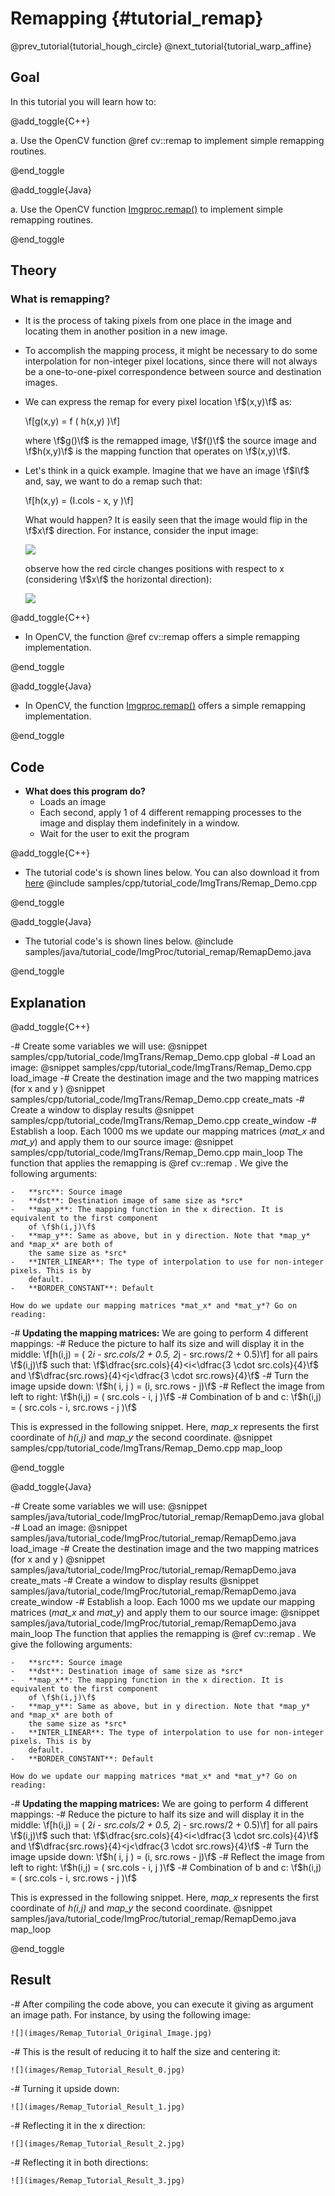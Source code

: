 Remapping {#tutorial_remap}
=========

@prev_tutorial{tutorial_hough_circle}
@next_tutorial{tutorial_warp_affine}

Goal
----

In this tutorial you will learn how to:

@add_toggle{C++}

a.  Use the OpenCV function @ref cv::remap to implement simple remapping routines.

@end_toggle

@add_toggle{Java}

a.  Use the OpenCV function [Imgproc.remap()] to implement simple remapping routines.

@end_toggle


Theory
------

### What is remapping?

-   It is the process of taking pixels from one place in the image and locating them in another
    position in a new image.
-   To accomplish the mapping process, it might be necessary to do some interpolation for
    non-integer pixel locations, since there will not always be a one-to-one-pixel correspondence
    between source and destination images.
-   We can express the remap for every pixel location \f$(x,y)\f$ as:

    \f[g(x,y) = f ( h(x,y) )\f]

    where \f$g()\f$ is the remapped image, \f$f()\f$ the source image and \f$h(x,y)\f$ is the mapping function
    that operates on \f$(x,y)\f$.

-   Let's think in a quick example. Imagine that we have an image \f$I\f$ and, say, we want to do a
    remap such that:

    \f[h(x,y) = (I.cols - x, y )\f]

    What would happen? It is easily seen that the image would flip in the \f$x\f$ direction. For
    instance, consider the input image:

    ![](images/Remap_Tutorial_Theory_0.jpg)

    observe how the red circle changes positions with respect to x (considering \f$x\f$ the horizontal
    direction):

    ![](images/Remap_Tutorial_Theory_1.jpg)

@add_toggle{C++}

-   In OpenCV, the function @ref cv::remap offers a simple remapping implementation.

@end_toggle

@add_toggle{Java}

-   In OpenCV, the function [Imgproc.remap()] offers a simple remapping implementation.

@end_toggle

Code
----

-  **What does this program do?**
    -   Loads an image
    -   Each second, apply 1 of 4 different remapping processes to the image and display them
        indefinitely in a window.
    -   Wait for the user to exit the program

@add_toggle{C++}

-  The tutorial code's is shown lines below. You can also download it from
    [here](https://github.com/Itseez/opencv/tree/master/samples/cpp/tutorial_code/ImgTrans/Remap_Demo.cpp)
    @include samples/cpp/tutorial_code/ImgTrans/Remap_Demo.cpp

@end_toggle

@add_toggle{Java}

-  The tutorial code's is shown lines below.
    @include samples/java/tutorial_code/ImgProc/tutorial_remap/RemapDemo.java

@end_toggle

Explanation
-----------

@add_toggle{C++}

-#  Create some variables we will use:
    @snippet samples/cpp/tutorial_code/ImgTrans/Remap_Demo.cpp global
-#  Load an image:
    @snippet samples/cpp/tutorial_code/ImgTrans/Remap_Demo.cpp load_image
-#  Create the destination image and the two mapping matrices (for x and y )
    @snippet samples/cpp/tutorial_code/ImgTrans/Remap_Demo.cpp create_mats
-#  Create a window to display results
    @snippet samples/cpp/tutorial_code/ImgTrans/Remap_Demo.cpp create_window
-#  Establish a loop. Each 1000 ms we update our mapping matrices (*mat_x* and *mat_y*) and apply
    them to our source image:
    @snippet samples/cpp/tutorial_code/ImgTrans/Remap_Demo.cpp main_loop
    The function that applies the remapping is @ref cv::remap . We give the following arguments:

    -   **src**: Source image
    -   **dst**: Destination image of same size as *src*
    -   **map_x**: The mapping function in the x direction. It is equivalent to the first component
        of \f$h(i,j)\f$
    -   **map_y**: Same as above, but in y direction. Note that *map_y* and *map_x* are both of
        the same size as *src*
    -   **INTER_LINEAR**: The type of interpolation to use for non-integer pixels. This is by
        default.
    -   **BORDER_CONSTANT**: Default

    How do we update our mapping matrices *mat_x* and *mat_y*? Go on reading:

-#  **Updating the mapping matrices:** We are going to perform 4 different mappings:
    -#  Reduce the picture to half its size and will display it in the middle:
        \f[h(i,j) = ( 2*i - src.cols/2  + 0.5, 2*j - src.rows/2  + 0.5)\f]
        for all pairs \f$(i,j)\f$ such that: \f$\dfrac{src.cols}{4}<i<\dfrac{3 \cdot src.cols}{4}\f$ and
        \f$\dfrac{src.rows}{4}<j<\dfrac{3 \cdot src.rows}{4}\f$
    -#  Turn the image upside down: \f$h( i, j ) = (i, src.rows - j)\f$
    -#  Reflect the image from left to right: \f$h(i,j) = ( src.cols - i, j )\f$
    -#  Combination of b and c: \f$h(i,j) = ( src.cols - i, src.rows - j )\f$

This is expressed in the following snippet. Here, *map_x* represents the first coordinate of
*h(i,j)* and *map_y* the second coordinate.
@snippet samples/cpp/tutorial_code/ImgTrans/Remap_Demo.cpp map_loop

@end_toggle

@add_toggle{Java}

-#  Create some variables we will use:
    @snippet samples/java/tutorial_code/ImgProc/tutorial_remap/RemapDemo.java global
-#  Load an image:
    @snippet samples/java/tutorial_code/ImgProc/tutorial_remap/RemapDemo.java load_image
-#  Create the destination image and the two mapping matrices (for x and y )
    @snippet samples/java/tutorial_code/ImgProc/tutorial_remap/RemapDemo.java create_mats
-#  Create a window to display results
    @snippet samples/java/tutorial_code/ImgProc/tutorial_remap/RemapDemo.java create_window
-#  Establish a loop. Each 1000 ms we update our mapping matrices (*mat_x* and *mat_y*) and apply
    them to our source image:
    @snippet samples/java/tutorial_code/ImgProc/tutorial_remap/RemapDemo.java main_loop
    The function that applies the remapping is @ref cv::remap . We give the following arguments:

    -   **src**: Source image
    -   **dst**: Destination image of same size as *src*
    -   **map_x**: The mapping function in the x direction. It is equivalent to the first component
        of \f$h(i,j)\f$
    -   **map_y**: Same as above, but in y direction. Note that *map_y* and *map_x* are both of
        the same size as *src*
    -   **INTER_LINEAR**: The type of interpolation to use for non-integer pixels. This is by
        default.
    -   **BORDER_CONSTANT**: Default

    How do we update our mapping matrices *mat_x* and *mat_y*? Go on reading:

-#  **Updating the mapping matrices:** We are going to perform 4 different mappings:
    -#  Reduce the picture to half its size and will display it in the middle:
        \f[h(i,j) = ( 2*i - src.cols/2  + 0.5, 2*j - src.rows/2  + 0.5)\f]
        for all pairs \f$(i,j)\f$ such that: \f$\dfrac{src.cols}{4}<i<\dfrac{3 \cdot src.cols}{4}\f$ and
        \f$\dfrac{src.rows}{4}<j<\dfrac{3 \cdot src.rows}{4}\f$
    -#  Turn the image upside down: \f$h( i, j ) = (i, src.rows - j)\f$
    -#  Reflect the image from left to right: \f$h(i,j) = ( src.cols - i, j )\f$
    -#  Combination of b and c: \f$h(i,j) = ( src.cols - i, src.rows - j )\f$

This is expressed in the following snippet. Here, *map_x* represents the first coordinate of
*h(i,j)* and *map_y* the second coordinate.
@snippet samples/java/tutorial_code/ImgProc/tutorial_remap/RemapDemo.java map_loop

@end_toggle


Result
------

-#  After compiling the code above, you can execute it giving as argument an image path. For
    instance, by using the following image:

    ![](images/Remap_Tutorial_Original_Image.jpg)

-#  This is the result of reducing it to half the size and centering it:

    ![](images/Remap_Tutorial_Result_0.jpg)

-#  Turning it upside down:

    ![](images/Remap_Tutorial_Result_1.jpg)

-#  Reflecting it in the x direction:

    ![](images/Remap_Tutorial_Result_2.jpg)

-#  Reflecting it in both directions:

    ![](images/Remap_Tutorial_Result_3.jpg)

<!-- invisible references list -->
[Imgproc.remap()]: http://docs.opencv.org/java/3.1.0/org/opencv/imgproc/Imgproc.html#remap-org.opencv.core.Mat-org.opencv.core.Mat-org.opencv.core.Mat-org.opencv.core.Mat-int-
